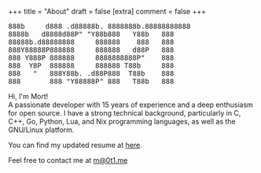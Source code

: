 +++
title = "About"
draft = false
[extra]
comment = false
+++

<pre style="border:none">
888b     d888 .d88888b. 8888888b.88888888888
8888b   d8888d88P" "Y88b888   Y88b   888
88888b.d88888888     888888    888   888
888Y88888P888888     888888   d88P   888
888 Y888P 888888     8888888888P"    888
888  Y8P  888888     888888 T88b     888
888   "   888Y88b. .d88P888  T88b    888
888       888 "Y88888P" 888   T88b   888
</pre>

Hi, I'm Mort!<br>
A passionate developer with 15 years of experience and a deep enthusiasm for open
source. I have a strong technical background, particularly in C, C++, Go, Python, Lua, and Nix
programming languages, as well as the GNU/Linux platform.

You can find my updated resume at [here](https://github.com/mortymacs/resume/releases/download/latest/Morteza.NourelahiAlamdari.pdf).

Feel free to contact me at [m@0t1.me](mailto:m@0t1.me)
